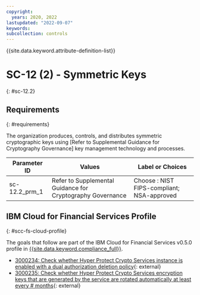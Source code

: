 ```yaml
---
copyright:
  years: 2020, 2022
lastupdated: "2022-09-07"
keywords: 
subcollection: controls
---
```



{{site.data.keyword.attribute-definition-list}}


# SC-12 (2) - Symmetric Keys
{: #sc-12.2}

## Requirements
{: #requirements}

The organization produces, controls, and distributes symmetric cryptographic keys using [Refer to Supplemental Guidance for Cryptography Governance] key management technology and processes.

| Parameter ID | Values | Label or Choices |
|---|---|---|
| sc-12.2_prm_1 | Refer to Supplemental Guidance for Cryptography Governance | Choose : NIST FIPS-compliant; NSA-approved |


## IBM Cloud for Financial Services Profile
{: #scc-fs-cloud-profile}

The goals that follow are part of the IBM Cloud for Financial Services v0.5.0 profile in [{{site.data.keyword.compliance_full}}](/docs/security-compliance?topic=security-compliance-getting-started).

- [3000234: Check whether Hyper Protect Crypto Services instance is enabled with a dual authorization deletion policy](https://cloud.ibm.com/security-compliance/goals/3000234?page=profile&profile_id=2799&profile_type=1&profile_name=IBM%20Cloud%20for%20Financial%20Services%20v0.5.0){: external}
- [3000235: Check whether Hyper Protect Crypto Services encryption keys that are generated by the service are rotated automatically at least every # months](https://cloud.ibm.com/security-compliance/goals/3000235?page=profile&profile_id=2799&profile_type=1&profile_name=IBM%20Cloud%20for%20Financial%20Services%20v0.5.0){: external}
